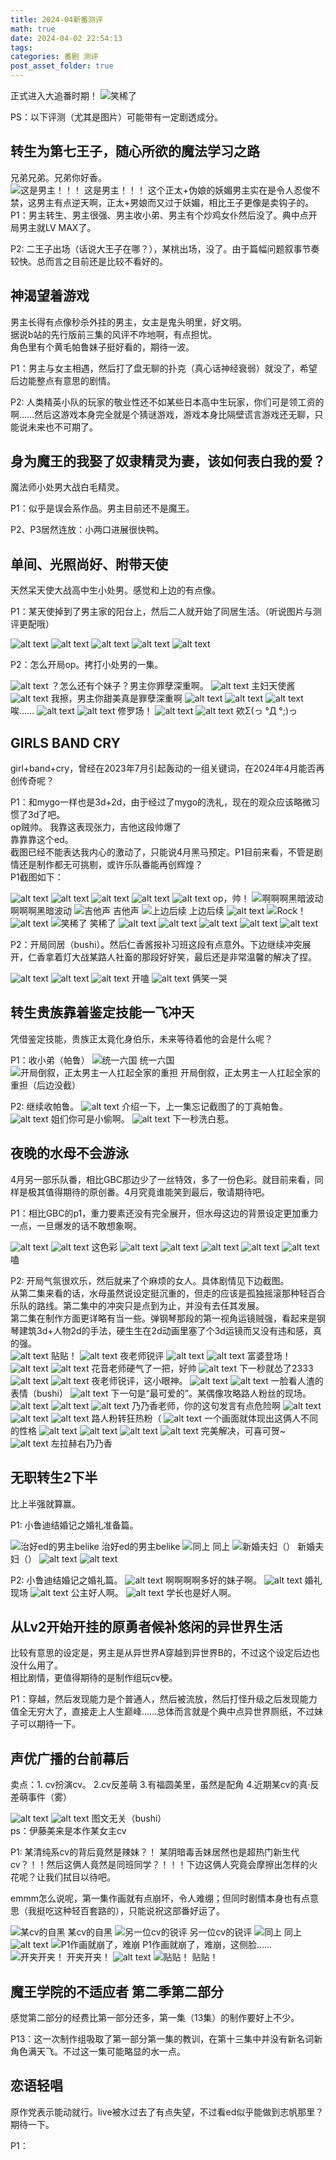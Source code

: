 ```yaml
---
title: 2024-04新番测评
math: true
date: 2024-04-02 22:54:13
tags:
categories: 番剧 测评
post_asset_folder: true
---
```

正式进入大追番时期！
![笑稀了](image-17.png)
<!-- more -->

PS：以下评测（尤其是图片）可能带有一定剧透成分。

## 转生为第七王子，随心所欲的魔法学习之路

兄弟兄弟。兄弟你好香。  
![这是男主！！！](image.png)
这是男主！！！
这个正太+伪娘的妖媚男主实在是令人忍俊不禁，这男主有点逆天啊，正太+男娘而又过于妖媚，相比王子更像是卖钩子的。  
P1：男主转生、男主很强、男主收小弟、男主有个炒鸡女仆然后没了。典中点开局男主就LV MAX了。  

P2: 二王子出场（话说大王子在哪？），某桃出场，没了。由于篇幅问题叙事节奏较快。总而言之目前还是比较不看好的。  

## 神渴望着游戏

男主长得有点像秒杀外挂的男主，女主是鬼头明里，好文明。  
据说b站的先行版前三集的风评不咋地啊，有点担忧。  
角色里有个黄毛帕鲁妹子挺好看的，期待一波。  

P1：男主与女主相遇，然后打了盘无聊的扑克（真心话神经衰弱）就没了，希望后边能整点有意思的剧情。

P2: 人类精英小队的玩家的敬业性还不如某些日本高中生玩家，你们可是领工资的啊……然后这游戏本身完全就是个猜谜游戏，游戏本身比隔壁谎言游戏还无聊，只能说未来也不可期了。

## 身为魔王的我娶了奴隶精灵为妻，该如何表白我的爱？

魔法师小处男大战白毛精灵。

P1：似乎是误会系作品。男主目前还不是魔王。

P2、P3居然连放：小两口进展很快鸭。

## 单间、光照尚好、附带天使

天然呆天使大战高中生小处男。感觉和上边的有点像。

P1：某天使掉到了男主家的阳台上，然后二人就开始了同居生活。（听说图片与测评更配哦）  

![alt text](image-1.png)
![alt text](image-2.png)
![alt text](image-3.png)
![alt text](image-4.png)
![alt text](image-5.png)

P2：怎么开局op。拷打小处男的一集。

![alt text](image-49.png)
？怎么还有个妹子？男主你罪孽深重啊。
![alt text](image-50.png)
主妇天使酱
![alt text](image-51.png)
我擦，男主你甜美真是罪孽深重啊
![alt text](image-52.png)
![alt text](image-53.png)
![alt text](image-54.png)
唉……
![alt text](image-55.png)
![alt text](image-56.png)
修罗场！
![alt text](image-57.png)
![alt text](image-58.png)
欸Σ(っ °Д °;)っ




## GIRLS BAND CRY

girl+band+cry，曾经在2023年7月引起轰动的一组关键词，在2024年4月能否再创传奇呢？  

P1：和mygo一样也是3d+2d，由于经过了mygo的洗礼，现在的观众应该略微习惯了3d了吧。  
op贼帅。
我靠这表现张力，吉他这段帅爆了  
靠靠靠这个ed。  
截图已经不能表达我内心的激动了，只能说4月黑马预定。P1目前来看，不管是剧情还是制作都无可挑剔，或许乐队番能再创辉煌？  
P1截图如下：  

![alt text](image-6.png)
![alt text](image-7.png)
![alt text](image-8.png)
![alt text](image-9.png)
![alt text](image-10.png)
op，帅！
![啊啊啊黑暗波动](image-11.png)
啊啊啊黑暗波动
![吉他声](image-12.png)
吉他声
![上边后续](image-13.png)
上边后续
![alt text](image-14.png)
![Rock！](image-15.png)
![alt text](image-16.png)
![笑稀了](image-17.png)
笑稀了
![alt text](image-18.png)
![alt text](image-19.png)
![alt text](image-20.png)
![alt text](image-22.png)
![alt text](image-21.png)

P2：开局同居（bushi）。然后仁香酱报补习班这段有点意外。下边继续冲突展开，仁香拿着灯大战某路人社畜的那段好好笑，最后还是非常温馨的解决了捏。

![alt text](image-45.png)
![alt text](image-46.png)
![alt text](image-47.png)
开嗑
![alt text](image-48.png)
俩笑一哭

## 转生贵族靠着鉴定技能一飞冲天

凭借鉴定技能，贵族正太竟化身伯乐，未来等待着他的会是什么呢？

P1：收小弟（帕鲁）
![统一六国](image-24.png)
统一六国
![开局倒叙，正太男主一人扛起全家的重担](image-25.png)
开局倒叙，正太男主一人扛起全家的重担（后边没截）

P2: 继续收帕鲁。
![alt text](image-83.png)
介绍一下，上一集忘记截图了的丁真帕鲁。
![alt text](image-84.png)
姐们你可是小偷啊。
![alt text](image-85.png)
下一秒洗白惹。

## 夜晚的水母不会游泳

4月另一部乐队番，相比GBC那边少了一丝特效，多了一份色彩。就目前来看，同样是极其值得期待的原创番。4月究竟谁能笑到最后，敬请期待吧。

P1：相比GBC的p1，重力要素还没有完全展开，但水母这边的背景设定更加重力一点，一旦爆发的话不敢想象啊。

![alt text](image-36.png)
![alt text](image-23.png)
这色彩
![alt text](image-31.png)
![alt text](image-32.png)
![alt text](image-33.png)
![alt text](image-34.png)
![alt text](image-35.png)
嗑

P2: 开局气氛很欢乐，然后就来了个麻烦的女人。具体剧情见下边截图。  
从第二集来看的话，水母虽然说设定挺沉重的，但走的应该是孤独摇滚那种轻百合乐队的路线。第二集中的冲突只是点到为止，并没有去任其发展。  
第二集在制作方面更详略有当一些。弹钢琴那段的第一视角运镜贼强，看起来是钢琴建筑3d+人物2d的手法，硬生生在2d动画里塞了个3d运镜而又没有违和感，真的强。  
![alt text](image-59.png)
贴贴！
![alt text](image-60.png)
夜老师锐评
![alt text](image-61.png)
![alt text](image-62.png)
富婆登场！
![alt text](image-63.png)
![alt text](image-64.png)
花音老师硬气了一把，好帅
![alt text](image-65.png)
下一秒就怂了2333
![alt text](image-66.png)
![alt text](image-67.png)
夜老师锐评，这小眼神。
![alt text](image-68.png)
![alt text](image-69.png)
一脸看人渣的表情（bushi）
![alt text](image-70.png)
下一句是“最可爱的”。某偶像攻略路人粉丝的现场。
![alt text](image-71.png)
![alt text](image-72.png)
![alt text](image-73.png)
乃乃香老师，你的这句发言有点危险啊
![alt text](image-74.png)
![alt text](image-75.png)
![alt text](image-76.png)
路人粉转狂热粉（
![alt text](image-77.png)
一个画面就体现出这俩人不同的性格
![alt text](image-78.png)
![alt text](image-79.png)
![alt text](image-80.png)
![alt text](image-81.png)
完美解决，可喜可贺~
![alt text](image-82.png)
左拉赫右乃乃香

## 无职转生2下半

比上半强就算赢。

P1: 小鲁迪结婚记之婚礼准备篇。

![治好ed的男主belike](image-26.png)
治好ed的男主belike
![同上](image-27.png)
同上
![新婚夫妇（）](image-28.png)
新婚夫妇（）
![alt text](image-29.png)
![alt text](image-30.png)

P2: 小鲁迪结婚记之婚礼篇。
![alt text](image-86.png)
啊啊啊啊多好的妹子啊。
![alt text](image-87.png)
婚礼现场
![alt text](image-88.png)
公主好人啊。
![alt text](image-90.png)
学长也是好人啊。

## 从Lv2开始开挂的原勇者候补悠闲的异世界生活

比较有意思的设定是，男主是从异世界A穿越到异世界B的，不过这个设定后边也没什么用了。  
相比剧情，更值得期待的是制作组玩cv梗。  

P1：穿越，然后发现能力是个普通人，然后被流放，然后打怪升级之后发现能力值全无穷大了，直接走上人生巅峰……总体而言就是个典中点异世界厕纸，不过妹子可以期待一下。  

## 声优广播的台前幕后

卖点：1. cv扮演cv。 2.cv反差萌 3.有福圆美里，虽然是配角 4.近期某cv的真·反差萌事件（雾）  

![alt text](8f63ac60c34427b75a5a9f6cb5e35d5.jpg)
![alt text](eab5365abd4ebf1ed25e837a236d3c2.jpg)
图文无关（bushi）  
ps：伊藤美来是本作某女主cv

P1: 某清纯系cv的背后竟然是辣妹？！ 某阴暗毒舌妹居然也是超热门新生代cv？！！然后这俩人竟然是同班同学？！！！下边这俩人究竟会摩擦出怎样的火花呢？让我们拭目以待吧。  

emmm怎么说呢，第一集作画就有点崩坏，令人难绷；但同时剧情本身也有点意思（我挺吃这种轻百套路的），只能说祝这部番好运了。  

![某cv的自黑](image-37.png)
某cv的自黑
![另一位cv的锐评](image-38.png)
另一位cv的锐评
![同上](image-39.png)
同上
![alt text](image-40.png)
![P1作画就崩了，难崩](image-41.png)
P1作画就崩了，难崩，这侧脸……
![开夹开夹！](image-42.png)
开夹开夹！
![alt text](image-43.png)
![贴贴！](image-44.png)
贴贴！

## 魔王学院的不适应者 第二季第二部分

感觉第二部分的经费比第一部分还多，第一集（13集）的制作要好上不少。  

P13：这一次制作组吸取了第一部分第一集的教训，在第十三集中并没有新名词新角色满天飞。不过这一集可能略显的水一点。  

## 恋语轻唱  

原作党表示能动就行。live被水过去了有点失望，不过看ed似乎能做到志帆那里？期待一下。  

P1：








